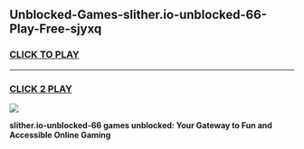 
## Unblocked-Games-slither.io-unblocked-66-Play-Free-sjyxq
<h3>
<a href="https://premium76.site?title=slither.io-unblocked-66&ref=10A">CLICK TO PLAY</a></h3>
<hr>

<h3>
<a href="https://premium76.site?title=slither.io-unblocked-66&ref=10A">CLICK 2 PLAY</a>
  
</h3>

<a href="https://premium76.site?title=slither.io-unblocked-66&ref=10A"><img src="https://clearcache.store/games.png"></a>


**slither.io-unblocked-66 games unblocked: Your Gateway to Fun and Accessible Online Gaming**
